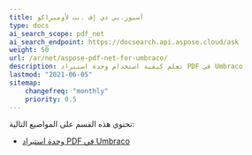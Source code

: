 ```yaml
---
title: أسبوز.بي دي إف .نت لأومبراكو
type: docs
ai_search_scope: pdf_net
ai_search_endpoint: https://docsearch.api.aspose.cloud/ask
weight: 50
url: /ar/net/aspose-pdf-net-for-umbraco/
description: تعلم كيفية استخدام وحدة استيراد PDF في Umbraco
lastmod: "2021-06-05"
sitemap:
    changefreq: "monthly"
    priority: 0.5
---
```

تحتوي هذه القسم على المواضيع التالية:

- [وحدة استيراد PDF في Umbraco](/pdf/ar/net/umbraco-pdf-import-module/)